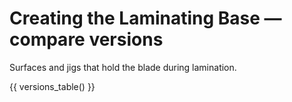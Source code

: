 # Creating the Laminating Base — compare versions

Surfaces and jigs that hold the blade during lamination.

{{ versions_table() }}
